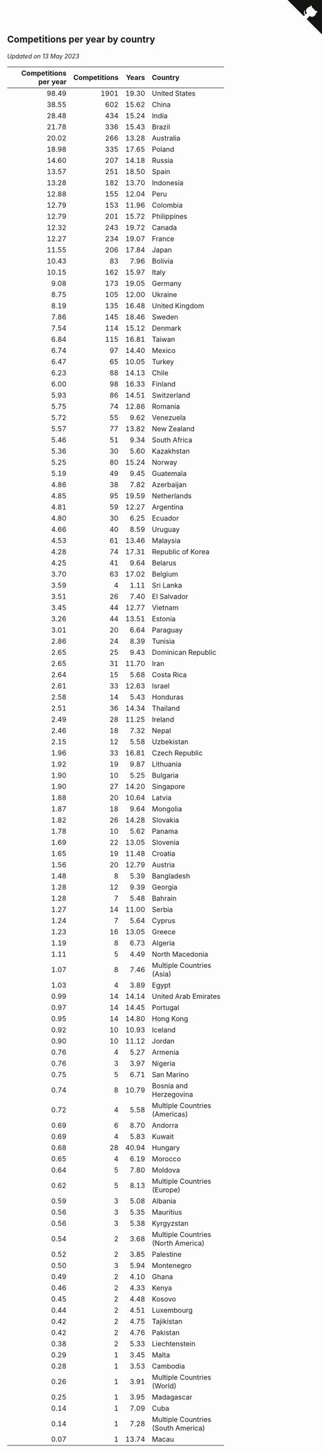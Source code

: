 ## Competitions per year by country

*Updated on 13 May 2023*

| Competitions per year | Competitions | Years | Country |
| ---: | ---: | ---: | :--- |
| 98.49 | 1901 | 19.30 | United States |
| 38.55 | 602 | 15.62 | China |
| 28.48 | 434 | 15.24 | India |
| 21.78 | 336 | 15.43 | Brazil |
| 20.02 | 266 | 13.28 | Australia |
| 18.98 | 335 | 17.65 | Poland |
| 14.60 | 207 | 14.18 | Russia |
| 13.57 | 251 | 18.50 | Spain |
| 13.28 | 182 | 13.70 | Indonesia |
| 12.88 | 155 | 12.04 | Peru |
| 12.79 | 153 | 11.96 | Colombia |
| 12.79 | 201 | 15.72 | Philippines |
| 12.32 | 243 | 19.72 | Canada |
| 12.27 | 234 | 19.07 | France |
| 11.55 | 206 | 17.84 | Japan |
| 10.43 | 83 | 7.96 | Bolivia |
| 10.15 | 162 | 15.97 | Italy |
| 9.08 | 173 | 19.05 | Germany |
| 8.75 | 105 | 12.00 | Ukraine |
| 8.19 | 135 | 16.48 | United Kingdom |
| 7.86 | 145 | 18.46 | Sweden |
| 7.54 | 114 | 15.12 | Denmark |
| 6.84 | 115 | 16.81 | Taiwan |
| 6.74 | 97 | 14.40 | Mexico |
| 6.47 | 65 | 10.05 | Turkey |
| 6.23 | 88 | 14.13 | Chile |
| 6.00 | 98 | 16.33 | Finland |
| 5.93 | 86 | 14.51 | Switzerland |
| 5.75 | 74 | 12.86 | Romania |
| 5.72 | 55 | 9.62 | Venezuela |
| 5.57 | 77 | 13.82 | New Zealand |
| 5.46 | 51 | 9.34 | South Africa |
| 5.36 | 30 | 5.60 | Kazakhstan |
| 5.25 | 80 | 15.24 | Norway |
| 5.19 | 49 | 9.45 | Guatemala |
| 4.86 | 38 | 7.82 | Azerbaijan |
| 4.85 | 95 | 19.59 | Netherlands |
| 4.81 | 59 | 12.27 | Argentina |
| 4.80 | 30 | 6.25 | Ecuador |
| 4.66 | 40 | 8.59 | Uruguay |
| 4.53 | 61 | 13.46 | Malaysia |
| 4.28 | 74 | 17.31 | Republic of Korea |
| 4.25 | 41 | 9.64 | Belarus |
| 3.70 | 63 | 17.02 | Belgium |
| 3.59 | 4 | 1.11 | Sri Lanka |
| 3.51 | 26 | 7.40 | El Salvador |
| 3.45 | 44 | 12.77 | Vietnam |
| 3.26 | 44 | 13.51 | Estonia |
| 3.01 | 20 | 6.64 | Paraguay |
| 2.86 | 24 | 8.39 | Tunisia |
| 2.65 | 25 | 9.43 | Dominican Republic |
| 2.65 | 31 | 11.70 | Iran |
| 2.64 | 15 | 5.68 | Costa Rica |
| 2.61 | 33 | 12.63 | Israel |
| 2.58 | 14 | 5.43 | Honduras |
| 2.51 | 36 | 14.34 | Thailand |
| 2.49 | 28 | 11.25 | Ireland |
| 2.46 | 18 | 7.32 | Nepal |
| 2.15 | 12 | 5.58 | Uzbekistan |
| 1.96 | 33 | 16.81 | Czech Republic |
| 1.92 | 19 | 9.87 | Lithuania |
| 1.90 | 10 | 5.25 | Bulgaria |
| 1.90 | 27 | 14.20 | Singapore |
| 1.88 | 20 | 10.64 | Latvia |
| 1.87 | 18 | 9.64 | Mongolia |
| 1.82 | 26 | 14.28 | Slovakia |
| 1.78 | 10 | 5.62 | Panama |
| 1.69 | 22 | 13.05 | Slovenia |
| 1.65 | 19 | 11.48 | Croatia |
| 1.56 | 20 | 12.79 | Austria |
| 1.48 | 8 | 5.39 | Bangladesh |
| 1.28 | 12 | 9.39 | Georgia |
| 1.28 | 7 | 5.48 | Bahrain |
| 1.27 | 14 | 11.00 | Serbia |
| 1.24 | 7 | 5.64 | Cyprus |
| 1.23 | 16 | 13.05 | Greece |
| 1.19 | 8 | 6.73 | Algeria |
| 1.11 | 5 | 4.49 | North Macedonia |
| 1.07 | 8 | 7.46 | Multiple Countries (Asia) |
| 1.03 | 4 | 3.89 | Egypt |
| 0.99 | 14 | 14.14 | United Arab Emirates |
| 0.97 | 14 | 14.45 | Portugal |
| 0.95 | 14 | 14.80 | Hong Kong |
| 0.92 | 10 | 10.93 | Iceland |
| 0.90 | 10 | 11.12 | Jordan |
| 0.76 | 4 | 5.27 | Armenia |
| 0.76 | 3 | 3.97 | Nigeria |
| 0.75 | 5 | 6.71 | San Marino |
| 0.74 | 8 | 10.79 | Bosnia and Herzegovina |
| 0.72 | 4 | 5.58 | Multiple Countries (Americas) |
| 0.69 | 6 | 8.70 | Andorra |
| 0.69 | 4 | 5.83 | Kuwait |
| 0.68 | 28 | 40.94 | Hungary |
| 0.65 | 4 | 6.19 | Morocco |
| 0.64 | 5 | 7.80 | Moldova |
| 0.62 | 5 | 8.13 | Multiple Countries (Europe) |
| 0.59 | 3 | 5.08 | Albania |
| 0.56 | 3 | 5.35 | Mauritius |
| 0.56 | 3 | 5.38 | Kyrgyzstan |
| 0.54 | 2 | 3.68 | Multiple Countries (North America) |
| 0.52 | 2 | 3.85 | Palestine |
| 0.50 | 3 | 5.94 | Montenegro |
| 0.49 | 2 | 4.10 | Ghana |
| 0.46 | 2 | 4.33 | Kenya |
| 0.45 | 2 | 4.48 | Kosovo |
| 0.44 | 2 | 4.51 | Luxembourg |
| 0.42 | 2 | 4.75 | Tajikistan |
| 0.42 | 2 | 4.76 | Pakistan |
| 0.38 | 2 | 5.33 | Liechtenstein |
| 0.29 | 1 | 3.45 | Malta |
| 0.28 | 1 | 3.53 | Cambodia |
| 0.26 | 1 | 3.91 | Multiple Countries (World) |
| 0.25 | 1 | 3.95 | Madagascar |
| 0.14 | 1 | 7.09 | Cuba |
| 0.14 | 1 | 7.28 | Multiple Countries (South America) |
| 0.07 | 1 | 13.74 | Macau |


<a href="https://github.com/jonatanklosko/wca_statistics" class="github-corner" aria-label="View source on Github"><svg width="80" height="80" viewBox="0 0 250 250" style="fill:#151513; color:#fff; position: absolute; top: 0; border: 0; right: 0;" aria-hidden="true"><path d="M0,0 L115,115 L130,115 L142,142 L250,250 L250,0 Z"></path><path d="M128.3,109.0 C113.8,99.7 119.0,89.6 119.0,89.6 C122.0,82.7 120.5,78.6 120.5,78.6 C119.2,72.0 123.4,76.3 123.4,76.3 C127.3,80.9 125.5,87.3 125.5,87.3 C122.9,97.6 130.6,101.9 134.4,103.2" fill="currentColor" style="transform-origin: 130px 106px;" class="octo-arm"></path><path d="M115.0,115.0 C114.9,115.1 118.7,116.5 119.8,115.4 L133.7,101.6 C136.9,99.2 139.9,98.4 142.2,98.6 C133.8,88.0 127.5,74.4 143.8,58.0 C148.5,53.4 154.0,51.2 159.7,51.0 C160.3,49.4 163.2,43.6 171.4,40.1 C171.4,40.1 176.1,42.5 178.8,56.2 C183.1,58.6 187.2,61.8 190.9,65.4 C194.5,69.0 197.7,73.2 200.1,77.6 C213.8,80.2 216.3,84.9 216.3,84.9 C212.7,93.1 206.9,96.0 205.4,96.6 C205.1,102.4 203.0,107.8 198.3,112.5 C181.9,128.9 168.3,122.5 157.7,114.1 C157.9,116.9 156.7,120.9 152.7,124.9 L141.0,136.5 C139.8,137.7 141.6,141.9 141.8,141.8 Z" fill="currentColor" class="octo-body"></path></svg></a><style>.github-corner:hover .octo-arm{animation:octocat-wave 560ms ease-in-out}@keyframes octocat-wave{0%,100%{transform:rotate(0)}20%,60%{transform:rotate(-25deg)}40%,80%{transform:rotate(10deg)}}@media (max-width:500px){.github-corner:hover .octo-arm{animation:none}.github-corner .octo-arm{animation:octocat-wave 560ms ease-in-out}}</style>
